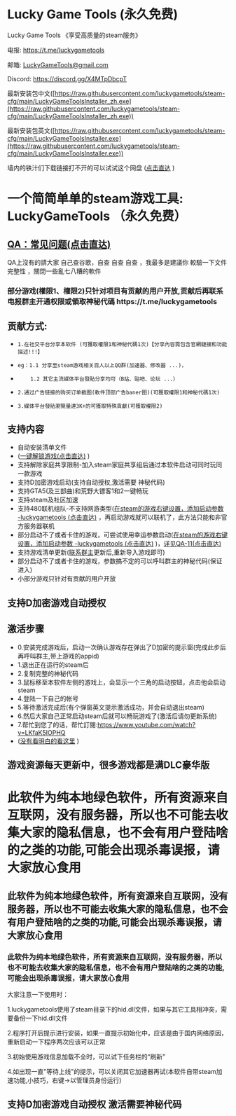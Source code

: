 <style>
body {
  background-image: url('background.jpg'); 
  background-size: cover; 
  background-position: center;
  background-repeat: no-repeat; 
  background-attachment: fixed; 
}
</style>
<script async src="https://pagead2.googlesyndication.com/pagead/js/adsbygoogle.js?client=ca-pub-7261994485465423"
     crossorigin="anonymous"></script>

# Lucky Game Tools   (永久免费)
Lucky Game Tools 《享受高质量的steam服务》

电报: <a href="https://t.me/luckygametools" target="_blank">https://t.me/luckygametools</a> 

邮箱: LuckyGameTools@gmail.com

Discord: <a href="https://discord.gg/X4MTpDbcpT" target="_blank">https://discord.gg/X4MTpDbcpT</a> 


最新安装包中文([https://raw.githubusercontent.com/luckygametools/steam-cfg/main/LuckyGameToolsInstaller_zh.exe](https://raw.githubusercontent.com/luckygametools/steam-cfg/main/LuckyGameToolsInstaller_zh.exe))

最新安装包英文([https://raw.githubusercontent.com/luckygametools/steam-cfg/main/LuckyGameToolsInstaller.exe](https://raw.githubusercontent.com/luckygametools/steam-cfg/main/LuckyGameToolsInstaller.exe))

墙内的铁汁们下载链接打不开的可以试试这个网盘  (<a href="https://gofile.io/d/7SF5ZA" target="_blank">点击直达</a> )

<h1>一个简简单单的steam游戏工具: LuckyGameTools （永久免费）</h1>

<h2><a href="qa_zh.html" target="_blank">QA：常见问题(点击直达)</a> </h2> QA上沒有的請大家 自己查谷歌，自查 自查 自查 ，我最多是建議你 較驗一下文件完整性 ，關閉一些亂七八糟的軟件

<h3>部分游戏(權限1、權限2)只针对项目有贡献的用户开放,贡献后再联系电报群主开通权限或領取神秘代碼 https://t.me/luckygametools </h3>

## 贡献方式:
-     1.在社交平台分享本软件 (可獲取權限1和神秘代碼1次)【分享內容需包含官網鏈接和功能描述!!!】
-     eg：1.1 分享至steam游戏相关百人以上QQ群(加速器、修改器 ...)，
-         1.2 其它主流媒体平台發貼分享均可（B站、贴吧、论坛 ...）
-     2.通过广告链接的购买订单截图(軟件顶部广告baner图)(可獲取權限1和神秘代碼1次)
-     3.媒体平台發貼瀏覽量達3K+的可獲取特殊貢獻(可獲取權限2)


## 支持内容
- 自动安装清单文件 
- (<a href="https://docs.qq.com/doc/DTVl3S0VhY0RvcEVZ" target="_blank">一键解锁游戏(点击直达)</a> )
- 支持解除家庭共享限制-加入steam家庭共享组后通过本软件启动可同时玩同一款游戏
- 支持D加密游戏启动(支持自动授权,激活需要 神秘代码)
- 支持GTA5(及三部曲)和荒野大镖客1和2一键畅玩
- 支持steam及社区加速
- 支持480联机组队-不支持网游类型(<a href="steam-arg.jpg" target="_blank">在steam的游戏右键设置，添加启动参数 -luckygametools (点击直达)</a> ，再启动游戏就可以联机了，此方法只能和非官方服务器联机
- 部分启动不了或者卡住的游戏，可尝试使用幸运参数启动(<a href="steam-arg.jpg" target="_blank">在steam的游戏右键设置，添加启动参数 -luckygametools (点击直达)</a> )，<a href="qa_zh.html" target="_blank">详见QA-11(点击直达)</a>
- 支持游戏清单更新([联系群主](https://t.me/luckygametools)更新后,重新导入游戏即可)
- 部分启动不了或者卡住的游戏，参数搞不定的可以呼叫群主的神秘代码(保证进入)
- 小部分游戏只针对有贡献的用户开放
  
<h2>支持D加密游戏自动授权</h2>

## 激活步骤 
- 0.安装完成游戏后，启动一次确认游戏存在弹出了D加密的提示窗(完成此步后再呼叫群主,带上游戏的appid)
- 1.退出正在运行的steam后
- 2.复制完整的神秘代码
- 3.鼠标移至本软件左侧的游戏上，会显示一个三角的启动按钮，点击他会启动steam
- 4.登陆一下自己的帐号
- 5.等待激活完成后(有个弹窗英文提示激活成功，并会自动退出steam)
- 6.然后大家自己正常启动steam后就可以畅玩游戏了(激活后请勿更新系统)
- 7.帮忙到您了的话，帮忙訂閱:<a href="https://www.youtube.com/watch?v=LKfaK5IOPHQ" target="_blank">https://www.youtube.com/watch?v=LKfaK5IOPHQ</a> 
- (<a href="https://docs.qq.com/doc/DTUlQVVNBRFh6Y2Fr" target="_blank">没有看明白的看这里</a> )


<h2>游戏资源每天更新中，很多游戏都是满DLC豪华版</h2>

<h1>此软件为纯本地绿色软件，所有资源来自互联网，没有服务器，所以也不可能去收集大家的隐私信息，也不会有用户登陆啥的之类的功能,可能会出现杀毒误报，请大家放心食用</h1>

<h2>此软件为纯本地绿色软件，所有资源来自互联网，没有服务器，所以也不可能去收集大家的隐私信息，也不会有用户登陆啥的之类的功能,可能会出现杀毒误报，请大家放心食用</h2>

<h3>此软件为纯本地绿色软件，所有资源来自互联网，没有服务器，所以也不可能去收集大家的隐私信息，也不会有用户登陆啥的之类的功能,可能会出现杀毒误报，请大家放心食用</h3>

大家注意一下使用时：

1.luckygametools使用了steam目录下的hid.dll文件，如果与其它工具相冲突，需要备份一下hid.dll文件

2.程序打开后提示进行安装，如果一直提示初始化中，应该是由于国内网络原因，重新启动一下程序两次应该可以正常

3.初始使用游戏信息加载不全时，可以试下任务栏的“刷新”

4.如出现一直"等待上线"的提示，可以关闭其它加速器再试(本软件自带steam加速功能,小技巧，右键->以管理员身份运行)

<h2>支持D加密游戏自动授权  激活需要神秘代码</h2>
